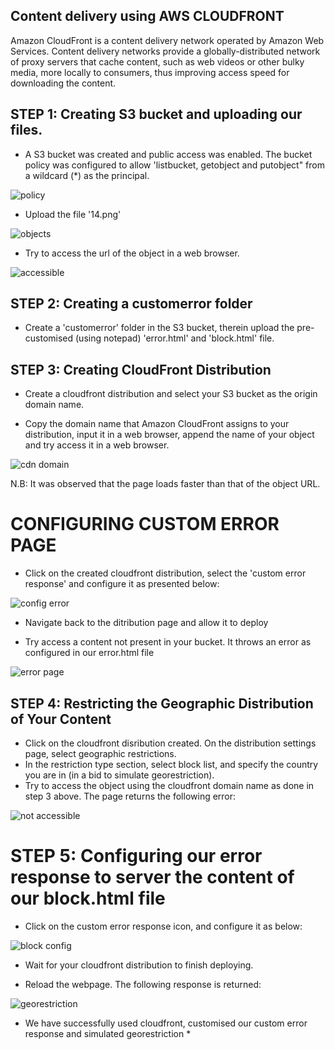 ## Content delivery using AWS CLOUDFRONT

Amazon CloudFront is a content delivery network operated by Amazon Web Services. Content delivery networks provide a globally-distributed network of proxy servers that cache content, such as web videos or other bulky media, more locally to consumers, thus improving access speed for downloading the content.


## STEP 1: Creating S3 bucket and uploading our files.

* A S3 bucket was created and public access was enabled. The bucket policy was configured to allow 'listbucket, getobject and putobject" from a wildcard (*) as the principal.

![policy](https://user-images.githubusercontent.com/114196715/199644131-1cee1a42-f84d-407b-8f83-b2699b9091fe.png)

* Upload the file '14.png'

![objects](https://user-images.githubusercontent.com/114196715/199645663-0391c30f-e69a-408e-bf64-da612647db27.png)

* Try to access the url of the object in a web browser.

![accessible](https://user-images.githubusercontent.com/114196715/199644395-8b0b6d46-00f6-4e50-baa7-b533dca598f9.png)

## STEP 2: Creating a customerror folder

* Create a 'customerror' folder in the S3 bucket, therein upload the pre-customised (using notepad) 'error.html' and 'block.html' file.

## STEP 3: Creating CloudFront Distribution

* Create a cloudfront distribution and select your S3 bucket as the origin domain name.

* Copy the domain name that Amazon CloudFront assigns to your distribution, input it in a web browser, append the name of your object and try access it in a web browser.

![cdn domain](https://user-images.githubusercontent.com/114196715/199644639-b60b7bcd-0a04-410a-9288-7f248216c3d4.png)

N.B: It was observed that the page loads faster than that of the object URL.

# CONFIGURING CUSTOM ERROR PAGE

* Click on the created cloudfront distribution, select the 'custom error response' and configure it as presented below:

![config error](https://user-images.githubusercontent.com/114196715/199644848-6c782c5f-80a0-4d29-b250-dda391508bbc.png)

* Navigate back to the ditribution page and allow it to deploy

* Try access a content not present in your bucket. It throws an error as configured in our error.html file

![error page](https://user-images.githubusercontent.com/114196715/199645201-850b1a36-4f72-4297-a446-059371132aed.png)

## STEP 4: Restricting the Geographic Distribution of Your Content

* Click on the cloudfront disribution created. On the distribution settings page, select geographic restrictions.
* In the restriction type section, select block list, and specify the country you are in (in a bid to simulate georestriction).
* Try to access the object using the cloudfront domain name as done in step 3 above. The page returns the following error:

![not accessible](https://user-images.githubusercontent.com/114196715/199645299-b238f730-a6e7-4b64-96d5-08894ddb3b0f.png)

# STEP 5: Configuring our error response to server the content of our block.html file

* Click on the custom error response icon, and configure it as below:

![block config](https://user-images.githubusercontent.com/114196715/199645521-c8c851ba-8f8c-45a0-b4ce-5df42f65a5df.png)

* Wait for your cloudfront distribution to finish deploying.

* Reload the webpage. The following response is returned:

![georestriction](https://user-images.githubusercontent.com/114196715/199645573-4321182d-2116-4ee2-97ca-78c60b25feb3.png)

* We have successfully used cloudfront, customised our custom error response and simulated georestriction *
